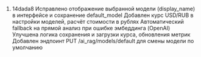 1. 14dada8
Исправлено отображение выбранной модели (display_name) в интерфейсе и сохранение default_model
Добавлен курс USD/RUB в настройки моделей, расчёт стоимости в рублях
Автоматический fallback на прямой анализ при ошибке эмбеддинга (OpenAI)
Улучшена логика сохранения и загрузки курса, обновления метрик
Добавлен эндпоинт PUT /ai_rag/models/default для смены модели по умолчанию
